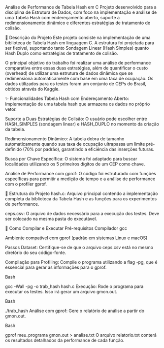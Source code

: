 Análise de Performance de Tabela Hash em C
Projeto desenvolvido para a disciplina de Estrutura de Dados, com foco na implementação e análise de uma Tabela Hash com endereçamento aberto, suporte a redimensionamento dinâmico e diferentes estratégias de tratamento de colisão.

📜 Descrição do Projeto
Este projeto consiste na implementação de uma biblioteca de Tabela Hash em linguagem C. A estrutura foi projetada para ser flexível, suportando tanto Sondagem Linear (Hash Simples) quanto Hash Duplo como estratégias de tratamento de colisão.

O principal objetivo do trabalho foi realizar uma análise de performance comparativa entre essas duas estratégias, além de quantificar o custo (overhead) de utilizar uma estrutura de dados dinâmica que se redimensiona automaticamente com base em uma taxa de ocupação. Os dados utilizados para os testes foram um conjunto de CEPs do Brasil, obtidos através do Kaggle.

✨ Funcionalidades
Tabela Hash com Endereçamento Aberto: Implementação de uma tabela hash que armazena os dados no próprio vetor.

Suporte a Duas Estratégias de Colisão: O usuário pode escolher entre HASH_SIMPLES (sondagem linear) e HASH_DUPLO no momento da criação da tabela.

Redimensionamento Dinâmico: A tabela dobra de tamanho automaticamente quando sua taxa de ocupação ultrapassa um limite pré-definido (70% por padrão), garantindo a eficiência das inserções futuras.

Busca por Chave Específica: O sistema foi adaptado para buscar localidades utilizando os 5 primeiros dígitos de um CEP como chave.

Análise de Performance com gprof: O código foi estruturado com funções específicas para permitir a medição de tempo e a análise de performance com o profiler gprof.

📂 Estrutura do Projeto
hash.c: Arquivo principal contendo a implementação completa da biblioteca da Tabela Hash e as funções para os experimentos de performance.

ceps.csv: O arquivo de dados necessário para a execução dos testes. Deve ser colocado na mesma pasta do executável.

🚀 Como Compilar e Executar
Pré-requisitos
Compilador gcc

Ambiente compatível com gprof (padrão em sistemas Linux e macOS)

Passos
Dataset: Certifique-se de que o arquivo ceps.csv está no mesmo diretório do seu código-fonte.

Compilação para Profiling: Compile o programa utilizando a flag -pg, que é essencial para gerar as informações para o gprof.

Bash

gcc -Wall -pg -o trab_hash hash.c
Execução: Rode o programa para executar os testes. Isso irá gerar um arquivo gmon.out.

Bash

./trab_hash
Análise com gprof: Gere o relatório de análise a partir do gmon.out.

Bash

gprof meu_programa gmon.out > analise.txt
O arquivo relatorio.txt conterá os resultados detalhados da performance de cada função.
